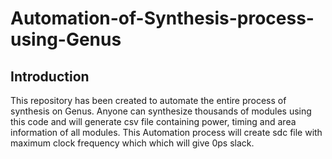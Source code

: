 # Automation-of-Synthesis-process-using-Genus
## Introduction
This repository has been created to automate the entire process of synthesis on Genus. Anyone can synthesize thousands of modules using this code and will generate csv file containing power, timing and area information of all modules.
This Automation process will create sdc file with maximum clock frequency which which will give 0ps slack.
